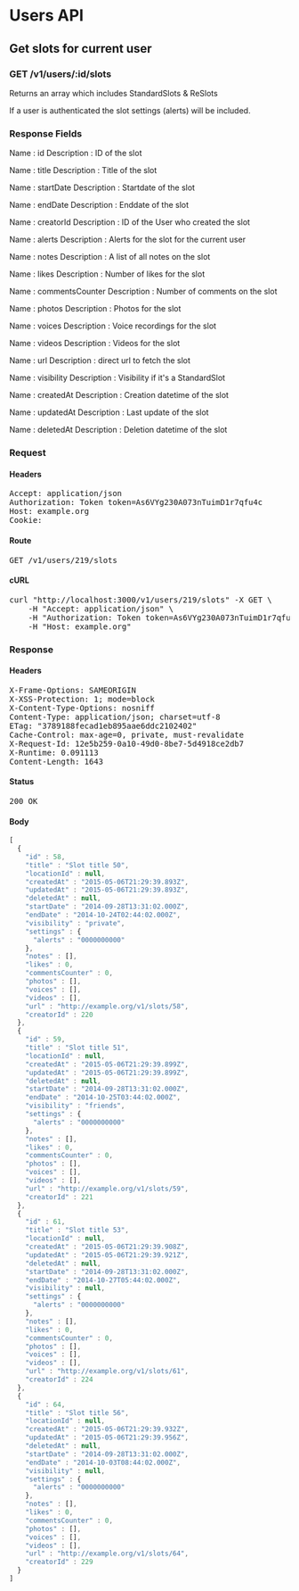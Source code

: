 # Users API

## Get slots for current user

### GET /v1/users/:id/slots

Returns an array which includes StandardSlots &amp; ReSlots

If a user is authenticated the slot settings (alerts) will be included.

### Response Fields

Name : id
Description : ID of the slot

Name : title
Description : Title of the slot

Name : startDate
Description : Startdate of the slot

Name : endDate
Description : Enddate of the slot

Name : creatorId
Description : ID of the User who created the slot

Name : alerts
Description : Alerts for the slot for the current user

Name : notes
Description : A list of all notes on the slot

Name : likes
Description : Number of likes for the slot

Name : commentsCounter
Description : Number of comments on the slot

Name : photos
Description : Photos for the slot

Name : voices
Description : Voice recordings for the slot

Name : videos
Description : Videos for the slot

Name : url
Description : direct url to fetch the slot

Name : visibility
Description : Visibility if it&#39;s a StandardSlot

Name : createdAt
Description : Creation datetime of the slot

Name : updatedAt
Description : Last update of the slot

Name : deletedAt
Description : Deletion datetime of the slot

### Request

#### Headers

<pre>Accept: application/json
Authorization: Token token=As6VYg230A073nTuimD1r7qfu4c
Host: example.org
Cookie: </pre>

#### Route

<pre>GET /v1/users/219/slots</pre>

#### cURL

<pre class="request">curl &quot;http://localhost:3000/v1/users/219/slots&quot; -X GET \
	-H &quot;Accept: application/json&quot; \
	-H &quot;Authorization: Token token=As6VYg230A073nTuimD1r7qfu4c&quot; \
	-H &quot;Host: example.org&quot;</pre>

### Response

#### Headers

<pre>X-Frame-Options: SAMEORIGIN
X-XSS-Protection: 1; mode=block
X-Content-Type-Options: nosniff
Content-Type: application/json; charset=utf-8
ETag: &quot;3789188fecad1eb895aae6ddc2102402&quot;
Cache-Control: max-age=0, private, must-revalidate
X-Request-Id: 12e5b259-0a10-49d0-8be7-5d4918ce2db7
X-Runtime: 0.091113
Content-Length: 1643</pre>

#### Status

<pre>200 OK</pre>

#### Body

```javascript
[
  {
    "id" : 58,
    "title" : "Slot title 50",
    "locationId" : null,
    "createdAt" : "2015-05-06T21:29:39.893Z",
    "updatedAt" : "2015-05-06T21:29:39.893Z",
    "deletedAt" : null,
    "startDate" : "2014-09-28T13:31:02.000Z",
    "endDate" : "2014-10-24T02:44:02.000Z",
    "visibility" : "private",
    "settings" : {
      "alerts" : "0000000000"
    },
    "notes" : [],
    "likes" : 0,
    "commentsCounter" : 0,
    "photos" : [],
    "voices" : [],
    "videos" : [],
    "url" : "http://example.org/v1/slots/58",
    "creatorId" : 220
  },
  {
    "id" : 59,
    "title" : "Slot title 51",
    "locationId" : null,
    "createdAt" : "2015-05-06T21:29:39.899Z",
    "updatedAt" : "2015-05-06T21:29:39.899Z",
    "deletedAt" : null,
    "startDate" : "2014-09-28T13:31:02.000Z",
    "endDate" : "2014-10-25T03:44:02.000Z",
    "visibility" : "friends",
    "settings" : {
      "alerts" : "0000000000"
    },
    "notes" : [],
    "likes" : 0,
    "commentsCounter" : 0,
    "photos" : [],
    "voices" : [],
    "videos" : [],
    "url" : "http://example.org/v1/slots/59",
    "creatorId" : 221
  },
  {
    "id" : 61,
    "title" : "Slot title 53",
    "locationId" : null,
    "createdAt" : "2015-05-06T21:29:39.908Z",
    "updatedAt" : "2015-05-06T21:29:39.921Z",
    "deletedAt" : null,
    "startDate" : "2014-09-28T13:31:02.000Z",
    "endDate" : "2014-10-27T05:44:02.000Z",
    "visibility" : null,
    "settings" : {
      "alerts" : "0000000000"
    },
    "notes" : [],
    "likes" : 0,
    "commentsCounter" : 0,
    "photos" : [],
    "voices" : [],
    "videos" : [],
    "url" : "http://example.org/v1/slots/61",
    "creatorId" : 224
  },
  {
    "id" : 64,
    "title" : "Slot title 56",
    "locationId" : null,
    "createdAt" : "2015-05-06T21:29:39.932Z",
    "updatedAt" : "2015-05-06T21:29:39.956Z",
    "deletedAt" : null,
    "startDate" : "2014-09-28T13:31:02.000Z",
    "endDate" : "2014-10-03T08:44:02.000Z",
    "visibility" : null,
    "settings" : {
      "alerts" : "0000000000"
    },
    "notes" : [],
    "likes" : 0,
    "commentsCounter" : 0,
    "photos" : [],
    "voices" : [],
    "videos" : [],
    "url" : "http://example.org/v1/slots/64",
    "creatorId" : 229
  }
]
```
